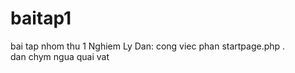 # baitap1
bai tap nhom thu 1
Nghiem Ly Dan: cong viec phan startpage.php .\
dan chym ngua quai vat 
